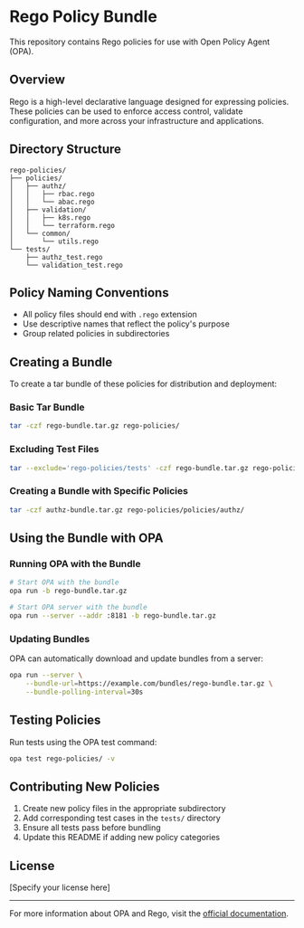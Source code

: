 # Rego Policy Bundle

This repository contains Rego policies for use with Open Policy Agent (OPA).

## Overview

Rego is a high-level declarative language designed for expressing policies. These policies can be used to enforce access control, validate configuration, and more across your infrastructure and applications.

## Directory Structure

```
rego-policies/
├── policies/
│   ├── authz/
│   │   ├── rbac.rego
│   │   └── abac.rego
│   ├── validation/
│   │   ├── k8s.rego
│   │   └── terraform.rego
│   └── common/
│       └── utils.rego
└── tests/
    ├── authz_test.rego
    └── validation_test.rego
```

## Policy Naming Conventions

- All policy files should end with `.rego` extension
- Use descriptive names that reflect the policy's purpose
- Group related policies in subdirectories

## Creating a Bundle

To create a tar bundle of these policies for distribution and deployment:

### Basic Tar Bundle

```bash
tar -czf rego-bundle.tar.gz rego-policies/
```

### Excluding Test Files

```bash
tar --exclude='rego-policies/tests' -czf rego-bundle.tar.gz rego-policies/
```

### Creating a Bundle with Specific Policies

```bash
tar -czf authz-bundle.tar.gz rego-policies/policies/authz/
```

## Using the Bundle with OPA

### Running OPA with the Bundle

```bash
# Start OPA with the bundle
opa run -b rego-bundle.tar.gz

# Start OPA server with the bundle
opa run --server --addr :8181 -b rego-bundle.tar.gz
```

### Updating Bundles

OPA can automatically download and update bundles from a server:

```bash
opa run --server \
    --bundle-url=https://example.com/bundles/rego-bundle.tar.gz \
    --bundle-polling-interval=30s
```

## Testing Policies

Run tests using the OPA test command:

```bash
opa test rego-policies/ -v
```

## Contributing New Policies

1. Create new policy files in the appropriate subdirectory
2. Add corresponding test cases in the `tests/` directory
3. Ensure all tests pass before bundling
4. Update this README if adding new policy categories

## License

[Specify your license here]

---

For more information about OPA and Rego, visit the [official documentation](https://www.openpolicyagent.org/docs/latest/).
